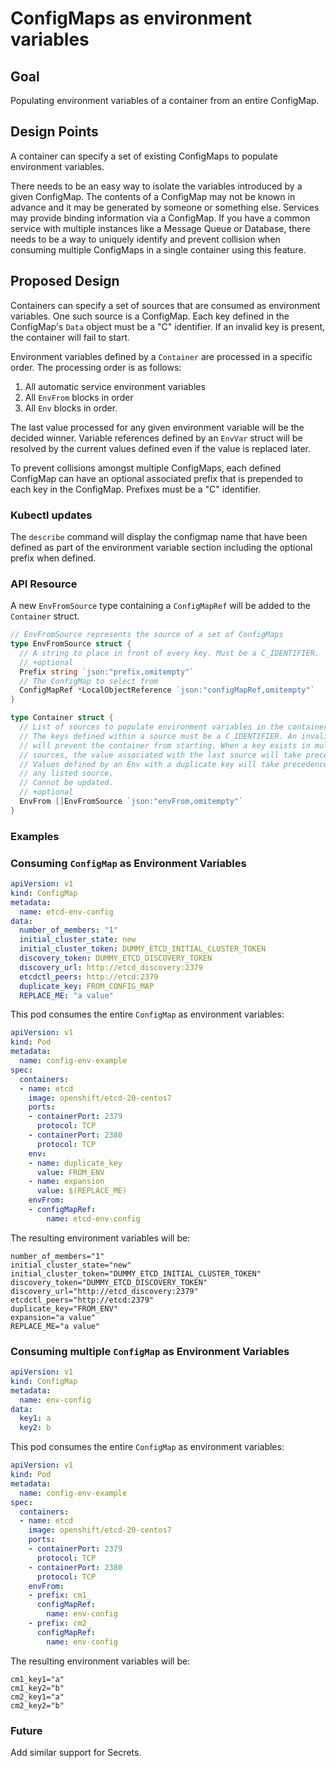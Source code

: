 # ConfigMaps as environment variables

## Goal

Populating environment variables of a container from an entire ConfigMap.

## Design Points

A container can specify a set of existing ConfigMaps to populate environment variables.

There needs to be an easy way to isolate the variables introduced by a given
ConfigMap. The contents of a ConfigMap may not be known in advance and it may
be generated by someone or something else. Services may provide binding
information via a ConfigMap. If you have a common service with multiple
instances like a Message Queue or Database, there needs to be a way to
uniquely identify and prevent collision when consuming multiple ConfigMaps in
a single container using this feature.

## Proposed Design

Containers can specify a set of sources that are consumed as environment
variables. One such source is a ConfigMap.
Each key defined in the ConfigMap's `Data` object must be a "C" identifier. If
an invalid key is present, the container will fail to start.

Environment variables defined by a `Container` are processed in a specific
order.  The processing order is as follows:

1. All automatic service environment variables
1. All `EnvFrom` blocks in order
1. All `Env` blocks in order.

The last value processed for any given environment variable will be the
decided winner.  Variable references defined by an `EnvVar` struct will be
resolved by the current values defined even if the value is replaced later.

To prevent collisions amongst multiple ConfigMaps, each defined ConfigMap can
have an optional associated prefix that is prepended to each key in the
ConfigMap.  Prefixes must be a "C" identifier.

### Kubectl updates

The `describe` command will display the configmap name that have been defined as
part of the environment variable section including the optional prefix when
defined.

### API Resource

A new `EnvFromSource` type containing a `ConfigMapRef` will be added to the
`Container` struct.

```go
// EnvFromSource represents the source of a set of ConfigMaps
type EnvFromSource struct {
  // A string to place in front of every key. Must be a C_IDENTIFIER.
  // +optional
  Prefix string `json:"prefix,omitempty"`
  // The ConfigMap to select from
  ConfigMapRef *LocalObjectReference `json:"configMapRef,omitempty"`
}

type Container struct {
  // List of sources to populate environment variables in the container.
  // The keys defined within a source must be a C_IDENTIFIER. An invalid key
  // will prevent the container from starting. When a key exists in multiple
  // sources, the value associated with the last source will take precedence.
  // Values defined by an Env with a duplicate key will take precedence over 
  // any listed source.
  // Cannot be updated.
  // +optional
  EnvFrom []EnvFromSource `json:"envFrom,omitempty"`
}
```

### Examples

### Consuming `ConfigMap` as Environment Variables

```yaml
apiVersion: v1
kind: ConfigMap
metadata:
  name: etcd-env-config
data:
  number_of_members: "1"
  initial_cluster_state: new
  initial_cluster_token: DUMMY_ETCD_INITIAL_CLUSTER_TOKEN
  discovery_token: DUMMY_ETCD_DISCOVERY_TOKEN
  discovery_url: http://etcd_discovery:2379
  etcdctl_peers: http://etcd:2379
  duplicate_key: FROM_CONFIG_MAP
  REPLACE_ME: "a value"
```

This pod consumes the entire `ConfigMap` as environment variables:

```yaml
apiVersion: v1
kind: Pod
metadata:
  name: config-env-example
spec:
  containers:
  - name: etcd
    image: openshift/etcd-20-centos7
    ports:
    - containerPort: 2379
      protocol: TCP
    - containerPort: 2380
      protocol: TCP
    env:
    - name: duplicate_key
      value: FROM_ENV
    - name: expansion
      value: $(REPLACE_ME)
    envFrom:
    - configMapRef:
        name: etcd-env-config
```

The resulting environment variables will be:

```
number_of_members="1"
initial_cluster_state="new"
initial_cluster_token="DUMMY_ETCD_INITIAL_CLUSTER_TOKEN"
discovery_token="DUMMY_ETCD_DISCOVERY_TOKEN"
discovery_url="http://etcd_discovery:2379"
etcdctl_peers="http://etcd:2379"
duplicate_key="FROM_ENV"
expansion="a value"
REPLACE_ME="a value"
```

### Consuming multiple `ConfigMap` as Environment Variables

```yaml
apiVersion: v1
kind: ConfigMap
metadata:
  name: env-config
data:
  key1: a
  key2: b
```

This pod consumes the entire `ConfigMap` as environment variables:

```yaml
apiVersion: v1
kind: Pod
metadata:
  name: config-env-example
spec:
  containers:
  - name: etcd
    image: openshift/etcd-20-centos7
    ports:
    - containerPort: 2379
      protocol: TCP
    - containerPort: 2380
      protocol: TCP
    envFrom:
    - prefix: cm1_
      configMapRef:
        name: env-config
    - prefix: cm2_
      configMapRef:
        name: env-config
```

The resulting environment variables will be:

```
cm1_key1="a"
cm1_key2="b"
cm2_key1="a"
cm2_key2="b"
```

### Future

Add similar support for Secrets.

